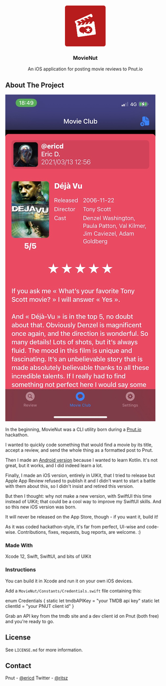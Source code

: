 <div id="top"></div>

<!-- PROJECT LOGO -->
<br />
<div align="center">
  <a href="https://github.com/ericdke/MovieNut">
    <img src="images/movienut_rounded.png" alt="Logo" width="128" height="128">
  </a>

<h3 align="center">MovieNut</h3>

  <p align="center">
    An iOS application for posting movie reviews to Pnut.io
    <br />
  </p>
</div>

<!-- ABOUT THE PROJECT -->
## About The Project

[![MovieNut][product-screenshot]](https://example.com)

In the beginning, MovieNut was a CLI utility born during a [Pnut.io](https://pnut.io/) hackathon. 

I wanted to quickly code something that would find a movie by its title, accept a review, and send the whole thing as a formatted post to Pnut.

Then I made an [Android version](https://pnut.io/apps/id/cm-Jnn2MRXyLpKDJ7RE0OWE49MBCGu4H) because I wanted to learn Kotlin. It's not great, but it works, and I did indeed learn a lot.

Finally, I made an iOS version, entirely in UIKit, that I tried to release but Apple App Review refused to publish it and I didn't want to start a battle with them about this, so I didn't insist and retired this version.

But then I thought: why not make a new version, with SwiftUI this time instead of UIKit; that could be a cool way to improve my SwiftUI skills. And so this new iOS version was born.

It will never be released on the App Store, though - if you want it, build it!

As it was coded hackathon-style, it's far from perfect, UI-wise and code-wise. Contributions, fixes, requests, bug reports, are welcome. :)


### Made With

Xcode 12, Swift, SwiftUI, and bits of UIKit


### Instructions

You can build it in Xcode and run it on your own iOS devices.

Add a `MovieNut/Constants/Credentials.swift` file containing this:

  enum Credentials {
      static let tmdbAPIKey = "your TMDB api key"
      static let clientId = "your PNUT client id"
  }

Grab an API key from the tmdb site and a dev client id on Pnut (both free) and you're ready to go.

<!-- LICENSE -->
## License

See `LICENSE.md` for more information.


<!-- CONTACT -->
## Contact

Pnut    - [@ericd](https://pnut.io/@ericd)
Twitter - [@ritsz](https://twitter.com/twitter_handle)

[product-screenshot]: /images/mnios.jpg